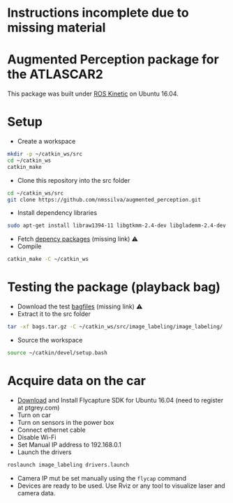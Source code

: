 # Instructions incomplete due to missing material

Augmented Perception package for the ATLASCAR2
==============================================
This package was built under [ROS Kinetic](http://wiki.ros.org/kinetic) on Ubuntu 16.04.

Setup
=====

- Create a workspace
```bash
mkdir -p ~/catkin_ws/src
cd ~/catkin_ws
catkin_make
```
- Clone this repository into the src folder
```bash
cd ~/catkin_ws/src
git clone https://github.com/nmssilva/augmented_perception.git
```
- Install dependency libraries
```bash
sudo apt-get install libraw1394-11 libgtkmm-2.4-dev libglademm-2.4-dev libgtkglextmm-x11-1.2-dev libusb-1.0-0 libpcap-dev libpcap0.8-dev
```
- Fetch [depency packages](https://linkmissing.mec.ua.pt) (missing link) ⚠
- Compile
```bash
catkin_make -C ~/catkin_ws
```
Testing the package (playback bag)
==================================
- Download the test [bagfiles](https://linkmissing.mec.ua.pt) (missing link) ⚠
- Extract it to the src folder
```bash
tar -xf bags.tar.gz -C ~/catkin_ws/src/image_labeling/image_labeling/
```
- Source the workspace
```bash
source ~/catkin/devel/setup.bash
```

Acquire data on the car
=======================
- [Download](https://www.ptgrey.com/support/downloads) and Install Flycapture SDK for Ubuntu 16.04 (need to register at ptgrey.com) 
- Turn on car
- Turn on sensors in the power box
- Connect ethernet cable
- Disable Wi-Fi
- Set Manual IP address to 192.168.0.1
- Launch the drivers
```bash
roslaunch image_labeling drivers.launch
```
- Camera IP mut be set manually using the ```flycap``` command 
- Devices are ready to be used. Use Rviz or any tool to visualize laser and camera data.
